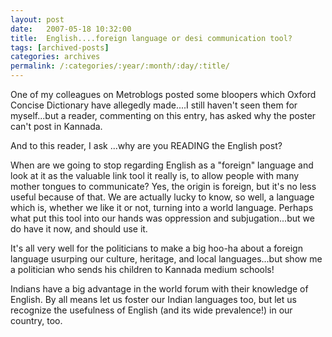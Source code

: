 ```yaml
---
layout: post
date:	2007-05-18 10:32:00
title:  English....foreign language or desi communication tool?
tags: [archived-posts]
categories: archives
permalink: /:categories/:year/:month/:day/:title/
---
```

One of my colleagues on Metroblogs posted some bloopers which Oxford Concise Dictionary have allegedly made....I still haven't seen them for myself...but a reader, commenting on this entry, has asked why the poster can't post in Kannada.


And to this reader, I ask ...why are you READING the English post? 

When are we going to stop regarding English as a "foreign" language and look at it as the valuable link tool it really is, to allow people with many mother tongues to communicate? Yes, the origin is foreign, but it's no less useful because of that. We are actually lucky to know, so well, a language which is, whether we like it or not, turning into a world language. Perhaps what put this tool into our hands was oppression and subjugation...but we do have it now, and should use it.

It's all very well for the politicians to make a big hoo-ha about a foreign language usurping our culture, heritage, and local languages...but show me a politician who sends his children to Kannada medium schools!

Indians have a big advantage in the world forum with their knowledge of English. By all means let us foster our Indian languages too, but let us recognize the usefulness of English (and its wide prevalence!) in our country, too.
